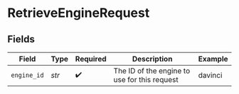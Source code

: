 # RetrieveEngineRequest


## Fields

| Field                                         | Type                                          | Required                                      | Description                                   | Example                                       |
| --------------------------------------------- | --------------------------------------------- | --------------------------------------------- | --------------------------------------------- | --------------------------------------------- |
| `engine_id`                                   | *str*                                         | :heavy_check_mark:                            | The ID of the engine to use for this request<br/> | davinci                                       |